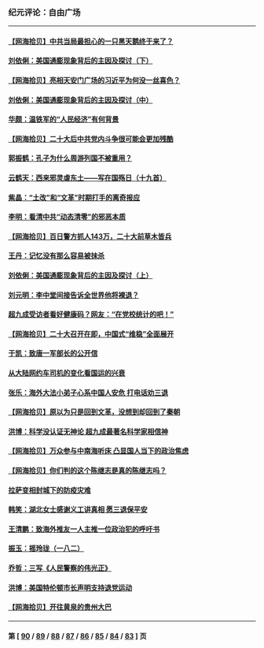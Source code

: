 ### 纪元评论：自由广场
---
#### [【网海拾贝】中共当局最担心的一只黑天鹅终于来了？](../../pages/nsc993/n13838947.md) 
#### [刘依俐：美国通膨现象背后的主因及探讨（下）](../../pages/nsc993/n13839273.md) 
#### [【网海拾贝】亮相天安门广场的习近平为何没一丝喜色？](../../pages/nsc993/n13838591.md) 
#### [刘依俐：美国通膨现象背后的主因及探讨（中）](../../pages/nsc993/n13838520.md) 
#### [华颇：温铁军的“人民经济”有何背景](../../pages/nsc993/n13838276.md) 
#### [【网海拾贝】二十大后中共党内斗争很可能会更加残酷](../../pages/nsc993/n13837774.md) 
#### [郭振鹤：孔子为什么周游列国不被重用？](../../pages/nsc993/n13837726.md) 
#### [云鹤天：西来邪灵虐东土——写在国殇日（十九首）](../../pages/nsc993/n13837707.md) 
#### [紫晶：“土改”和“文革”时期打手的离奇报应](../../pages/nsc993/n13837632.md) 
#### [李明：看清中共“动态清零”的邪恶本质](../../pages/nsc993/n13837504.md) 
#### [【网海拾贝】百日警方抓人143万，二十大前草木皆兵](../../pages/nsc993/n13837138.md) 
#### [王丹：记忆没有那么容易被抹杀](../../pages/nsc993/n13837054.md) 
#### [刘依俐：美国通膨现象背后的主因及探讨（上）](../../pages/nsc993/n13836940.md) 
#### [刘元明：李中堂间接告诉全世界他将裸退？](../../pages/nsc993/n13836840.md) 
#### [超九成受访者看好健康码？网友：“在党校统计的吧！”](../../pages/nsc993/n13836617.md) 
#### [【网海拾贝】二十大召开在即，中国式“维稳”全面展开](../../pages/nsc993/n13836321.md) 
#### [于凯：致唐一军部长的公开信](../../pages/nsc993/n13836331.md) 
#### [从大陆网约车司机的变化看国运的兴衰](../../pages/nsc993/n13835978.md) 
#### [张乐：海外大法小弟子心系中国人安危 打电话劝三退](../../pages/nsc993/n13835091.md) 
#### [【网海拾贝】原以为只是回到文革，没想到却回到了秦朝](../../pages/nsc993/n13835064.md) 
#### [洪博：科学没认证无神论 超九成最著名科学家相信神](../../pages/nsc993/n13834361.md) 
#### [【网海拾贝】万众参与中南海听床 凸显国人当下的政治焦虑](../../pages/nsc993/n13834381.md) 
#### [【网海拾贝】你们判的这个陈继志是真的陈继志吗？](../../pages/nsc993/n13833607.md) 
#### [拉萨变相封城下的防疫灾难](../../pages/nsc993/n13833337.md) 
#### [韩笑：湖北女士感谢义工讲真相 愿三退保平安](../../pages/nsc993/n13832835.md) 
#### [王清鹏：致海外推友一人主推一位政治犯的呼吁书](../../pages/nsc993/n13832875.md) 
#### [振玉：摇玲珑（一八二）](../../pages/nsc993/n13832831.md) 
#### [乔哲：三写《人民警察的伟光正》](../../pages/nsc993/n13832814.md) 
#### [洪博：美国特伦顿市长声明支持退党运动](../../pages/nsc993/n13832756.md) 
#### [【网海拾贝】开往黄泉的贵州大巴](../../pages/nsc993/n13832773.md) 

---
#### 第 [ [90](./90.md) / [89](./89.md) / [88](./88.md) / [87](./87.md) / [86](./86.md) / [85](./85.md) / [84](./84.md) / [83](./83.md) ] 页
